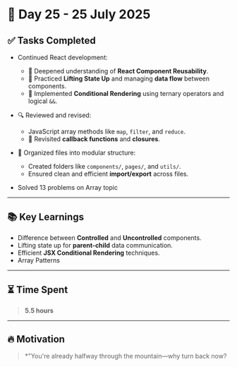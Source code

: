 # 🚀 Day 25 - 25 July 2025

## ✅ Tasks Completed

- Continued React development:
  - 🧠 Deepened understanding of **React Component Reusability**.
  - 🔄 Practiced **Lifting State Up** and managing **data flow** between components.
  - 🧪 Implemented **Conditional Rendering** using ternary operators and logical `&&`.

- 🔍 Reviewed and revised:
  - JavaScript array methods like `map`, `filter`, and `reduce`.
  - 🔁 Revisited **callback functions** and **closures**.

- 📁 Organized files into modular structure:
  - Created folders like `components/`, `pages/`, and `utils/`.
  - Ensured clean and efficient **import/export** across files.
- Solved 13 problems on Array topic 
---

## 📚 Key Learnings

- Difference between **Controlled** and **Uncontrolled** components.
- Lifting state up for **parent-child** data communication.
- Efficient **JSX Conditional Rendering** techniques.
- Array Patterns 

---

## ⏳ Time Spent

> **5.5 hours**  

---

## 🔥 Motivation

> *"You're already halfway through the mountain—why turn back now? 
